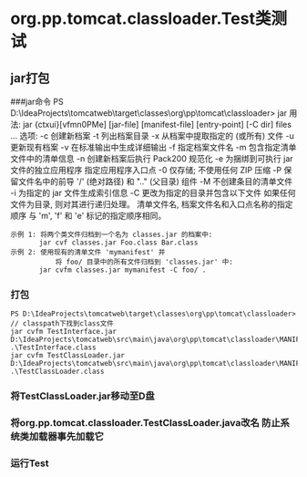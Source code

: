 # org.pp.tomcat.classloader.Test类测试
## jar打包
###jar命令
    PS D:\IdeaProjects\tomcatweb\target\classes\org\pp\tomcat\classloader> jar
    用法: jar {ctxui}[vfmn0PMe] [jar-file] [manifest-file] [entry-point] [-C dir] files ...
    选项:
        -c  创建新档案
        -t  列出档案目录
        -x  从档案中提取指定的 (或所有) 文件
        -u  更新现有档案
        -v  在标准输出中生成详细输出
        -f  指定档案文件名
        -m  包含指定清单文件中的清单信息
        -n  创建新档案后执行 Pack200 规范化
        -e  为捆绑到可执行 jar 文件的独立应用程序
            指定应用程序入口点
        -0  仅存储; 不使用任何 ZIP 压缩
        -P  保留文件名中的前导 '/' (绝对路径) 和 ".." (父目录) 组件
        -M  不创建条目的清单文件
        -i  为指定的 jar 文件生成索引信息
        -C  更改为指定的目录并包含以下文件
    如果任何文件为目录, 则对其进行递归处理。
    清单文件名, 档案文件名和入口点名称的指定顺序
    与 'm', 'f' 和 'e' 标记的指定顺序相同。
    
    示例 1: 将两个类文件归档到一个名为 classes.jar 的档案中:
           jar cvf classes.jar Foo.class Bar.class
    示例 2: 使用现有的清单文件 'mymanifest' 并
               将 foo/ 目录中的所有文件归档到 'classes.jar' 中:
           jar cvfm classes.jar mymanifest -C foo/ .
### 打包
    PS D:\IdeaProjects\tomcatweb\target\classes\org\pp\tomcat\classloader> // classpath下找到class文件
    jar cvfm TestInterface.jar D:\IdeaProjects\tomcatweb\src\main\java\org\pp\tomcat\classloader\MANIFSET.MF .\TestInterface.class
    jar cvfm TestClassLoader.jar D:\IdeaProjects\tomcatweb\src\main\java\org\pp\tomcat\classloader\MANIFSET.MF .\TestClassLoader.class
### 将TestClassLoader.jar移动至D盘 
### 将org.pp.tomcat.classloader.TestClassLoader.java改名 防止系统类加载器事先加载它
### 运行Test
    